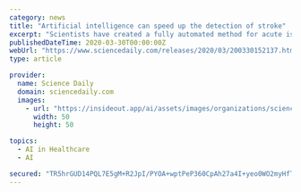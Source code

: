 ```yaml
---
category: news
title: "Artificial intelligence can speed up the detection of stroke"
excerpt: "Scientists have created a fully automated method for acute ischemic lesion segmentation on brain MRIs and shows how artificial intelligence ... for endovascular therapy. Lesion segmentation ..."
publishedDateTime: 2020-03-30T00:00:00Z
webUrl: "https://www.sciencedaily.com/releases/2020/03/200330152137.htm"
type: article

provider:
  name: Science Daily
  domain: sciencedaily.com
  images:
    - url: "https://insideout.app/ai/assets/images/organizations/sciencedaily.com-50x50.jpg"
      width: 50
      height: 50

topics:
  - AI in Healthcare
  - AI

secured: "TR5hrGUD14PQL7E5gM+R2JpI/PYOA+wptPeP360CpAh27a4I+yeo0WO2myHfTdKRsi9LuKhKXFzmDG9gjgCFX9Uoovad0kX/CK3IusNp9cAwzn2fuzLje76+FMN/r+HHV42OMOqgYw6tUMIcLJ3joF0eY29w5oIkhptXkgtrCxusZUifIN9KRgbcs+Dmg5qGIy8HU/SpFEGHyB5If0MBHSRP0jFfcsSl5HaL+/Lkducwi+EiZdIiKMWJFIIWD/T5GmgtDZlbV3sh3YLFQpOZ3hkroOXXOPTlQCfgRUTMcS7Hq5DyvwQO5OjI5tkBrdGB;ObYnmanZrtpkkNpqqMtXwA=="
---
```


